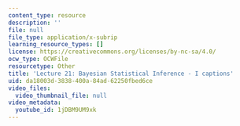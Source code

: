 ```yaml
---
content_type: resource
description: ''
file: null
file_type: application/x-subrip
learning_resource_types: []
license: https://creativecommons.org/licenses/by-nc-sa/4.0/
ocw_type: OCWFile
resourcetype: Other
title: 'Lecture 21: Bayesian Statistical Inference - I captions'
uid: da18003d-3838-400a-84ad-62250fbed6ce
video_files:
  video_thumbnail_file: null
video_metadata:
  youtube_id: 1jDBM9UM9xk
---
```

